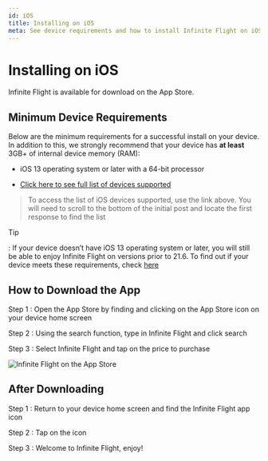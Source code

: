 ```yaml
---
id: iOS
title: Installing on iOS
meta: See device requirements and how to install Infinite Flight on iOS.
---
```


# Installing on iOS

Infinite Flight is available for download on the App Store.



## Minimum Device Requirements

Below are the minimum requirements for a successful install on your device. In addition to this, we strongly recommend that your device has **at least** 3GB+ of internal device memory (RAM):

 -    iOS 13 operating system or later with a 64-bit processor 

 - [Click here to see full list of devices supported](https://community.infiniteflight.com/t/device-compatibility-thread-19-4-built-by-us-for-you/323610)

   

> To access the list of iOS devices supported, use the link above. You will need to scroll to the bottom of the initial post and locate the first response to find the list



Tip

: If your device doesn’t have iOS 13 operating system or later, you will still be able to enjoy Infinite Flight on versions prior to 21.6. To find out if your device meets these requirements, check [here](https://infiniteflight.com/timeline/21-6-ios-support)



## How to Download the App

Step 1
:  Open the App Store by finding and clicking on the App Store icon on your device home screen

Step 2
: Using the search function, type in Infinite Flight and click search

Step 3
: Select Infinite Flight and tap on the price to purchase



![Infinite Flight on the App Store](_images/manual/frames/app-store.png)



## After Downloading

Step 1
: Return to your device home screen and find the Infinite Flight app icon

Step 2
: Tap on the icon

Step 3
: Welcome to Infinite Flight, enjoy!